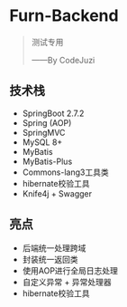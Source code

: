 # Furn-Backend
> 测试专用
> 
> ——By CodeJuzi

## 技术栈
- SpringBoot 2.7.2
- Spring (AOP)
- SpringMVC
- MySQL 8+
- MyBatis
- MyBatis-Plus
- Commons-lang3工具类
- hibernate校验工具
- Knife4j + Swagger

## 亮点
- 后端统一处理跨域
- 封装统一返回类
- 使用AOP进行全局日志处理
- 自定义异常 + 异常处理器
- hibernate校验工具
